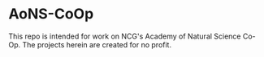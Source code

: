 AoNS-CoOp
=========
This repo is intended for work on NCG's Academy of Natural Science Co-Op. The projects herein are created for no profit.
